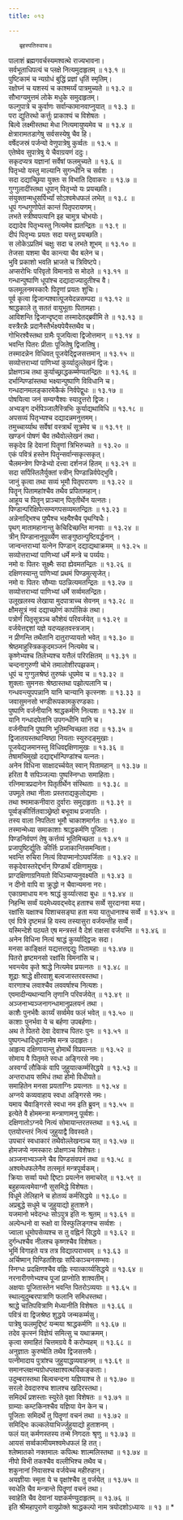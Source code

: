 ```yaml
---
title: ०१३

---
```

       बृहस्पतिरुवाच॥  
पालाशं ब्रह्मगवर्चस्यमश्वत्थे राज्यभावना।  
सर्वभूताधिपत्यं च प्लक्षे नित्यमुदाहृतम् ॥ १३.१ ॥  
पुष्टिकामं च न्यग्रोधं बुद्धिं प्रज्ञां धृतिं स्मृतिम्।  
रक्षोघ्नं च यशस्यं च काश्मर्य्यं पात्रमुच्यते ॥ १३.२ ॥  
सौभाग्यमुत्तमं लोके मधुके समुदाहृतम्।  
फल्गुपात्रे च कुर्वाणः सर्वान्कामानवाप्नुयात् ॥ १३.३ ॥  
परा द्युतिरथो कर्त्तुः प्राकाश्यं च विशेषतः ।  
बिल्वे लक्ष्मीस्तथा मेधा नित्यमायुष्यमेव च ॥ १३.४ ॥  
क्षेत्रारामतडागेषु सर्वसस्येषु चैव हि।  
वर्षेदजस्रं पर्जन्यो वेणुपात्रेषु कुर्व्वतः ॥ १३.५ ॥  
एतेष्वेव सुपात्रेषु ये चैवाग्रयणं ददुः।  
सकृदप्यत्र यज्ञानां सर्वेषां फलमुच्यते ॥ १३.६ ॥  
पितृभ्यो यस्तु माल्यानि सुगन्धीनि च सर्वशः ।  
सदा दद्याच्छ्रिया युक्तः स विभाति दिवाकरः ॥ १३.७ ॥  
गुग्गुलादींस्तथा धूपान् पितृभ्यो यः प्रयच्छति।  
संयुक्तान्मधुसर्पिर्भ्यां सोऽश्वमेधफलं लभेत् ॥ १३.८ ॥  
धूपं गन्धगुणोपेतं कान्तं पितृपरायणम्।  
लभते स्त्रीष्वपत्यानि इह चामुत्र चोभयोः।  
दद्यादेव पितृभ्यस्तु नित्यमेव ह्यतन्द्रितः ॥ १३.९ ॥  
दीपं पितृभ्यः प्रयतः सदा यस्तु प्रयच्छति।  
स लोकेऽप्रतिमं चक्षुः सदा च लभते शूभम् ॥ १३.१० ॥  
तेजसा यशमा चैव कान्त्या चैव बलेन च।  
भुवि प्रकाशो भवति भ्राजते च त्रिविष्टपे।  
अप्सरोभिः परिवृतो विमानाग्रे स मोदते ॥ १३.११ ॥  
गन्धान्पुष्पाणि धूपांश्च दद्यादाज्यादुतीश्च वै।  
फलमूलनमस्कारैः पिदॄणां प्रयतः शुचिः।  
पूर्व कृत्वा द्विजान्पश्वात्पूजयेदन्नसम्पदा ॥ १३.१२ ॥  
श्राद्धकाले तु सततं वायुभूताः पितामहाः।  
आविशन्ति द्विजान्दृष्ट्वा तस्मादेतद्ब्रवीमि ते ॥ १३.१३ ॥  
वस्त्रैरन्नैः प्रदानैस्तैर्भक्ष्यपेयैस्तथैव च।  
गोभिरश्वैस्तथा ग्रामैः पूजयित्वा द्विजोत्तमान् ॥ १३.१४ ॥  
भवन्ति पितरः प्रीताः पूजितेषु द्विजातिषु।  
तस्मादन्नेन विधिवत् पूजयेद्द्विजसत्तमान् ॥ १३.१५ ॥  
सव्योत्तराभ्यां पाणिभ्यां कुर्य्यादुल्लेखनं द्विजः।  
प्रोक्षणञ्च तथा कुर्याच्छ्राद्धकर्म्मण्यतन्द्रितः ॥ १३.१६ ॥  
दर्भान्पिण्डांस्तथा भक्ष्यान्पुष्पाणि विविधानि च।  
गन्धदानमलङ्कारमेकैकं निर्वपेद्वुधः ॥ १३.१७ ॥  
पोषयित्वा जनं सम्यग्वैश्वः स्यादुत्तरो द्विजः।  
अभ्यङ्ग दर्भपिञ्जालैस्त्रिभिः कुर्याद्यथाविधि ॥ १३.१८ ॥  
अपसव्यं पितृभ्यश्च दद्यादन्नमनुत्तमम्।  
तमुच्चार्य्याथ सर्वेषां वस्त्रार्थं सूत्रमेव च ॥ १३.१९ ॥  
खण्डनं पोषणं चैव तथैवोल्लेखनं तथा।  
सकृदेव हि देवानां पितॄणां त्रिभिरुच्यते ॥ १३.२० ॥  
एकं पवित्रं हस्तेन पितॄन्सर्वान्सकृत्सकृत्।  
चैलमन्त्रेण पिण्डेभ्यो दत्त्वा दर्शनजं हितम् ॥ १३.२१ ॥  
सदा सर्पिस्तिलैर्युक्तां स्त्रीन् पिण्डान्निर्वपेद्भुवि।  
जानुं कृत्वा तथा सव्यं भूमौ पितृपरायणः ॥ १३.२२ ॥  
पितॄन् पितामहांश्चैव तथैव प्रपितामहान्।  
आहूय च पितॄन् प्राञ्चान् पितृतीर्थेन यत्नतः।  
पिण्डान्परिक्षिपेत्सम्यगपसव्यमतन्द्रितः ॥ १३.२३ ॥  
अन्नेनाद्भिश्च पुष्पैश्च भक्ष्यैश्चैव पृथग्विधैः।  
पृथग् मातामहानान्तु केचिदिच्छन्ति मानवाः ॥ १३.२४ ॥  
त्रीन् पिण्डानानुपूर्व्व्येण साङ्गुष्ठान्पुष्टिवर्द्धनान् ।  
जान्वन्तराभ्यां यत्नेन पिण्डान् दद्याद्यथाक्रमम् ॥ १३.२५ ॥  
सव्योत्तराभ्यां पाणिभ्यां धर्मे मन्त्रे च पर्य्ययः।  
नमो वः पितरः सूक्ष्मैः सदा ह्येवमतन्द्रितः ॥ १३.२६ ॥  
दक्षिणस्यान्तु पाणिभ्यां प्रथमं पिण्डमुत्सृजेत्।  
नमो वः पितरः सौम्याः पठन्नित्यमतन्द्रितः ॥ १३.२७ ॥  
सव्योत्तराभ्यां पाणिभ्यां धर्मे सर्व्वमतन्द्रितः।  
उलूखलस्य लेखाया मुदपात्राच्च सेवनम् ॥ १३.२८ ॥  
क्षौमसूत्रं नवं दद्याच्छोणं कार्पासिकं तथा।  
पत्रोर्णं पितृसूत्रञ्च कौशेयं परिवर्जयेत् ॥ १३.२९ ॥  
वर्जयेत्तद्दशां यज्ञे यदप्यहतवस्त्रजाम्।  
न प्रीणन्ति तथैतानि दातुराप्यायतो भवेत् ॥ १३.३० ॥  
श्रेष्ठमाहुस्त्रिककुदमञ्जनं नित्यमेव च।  
कृष्णेभ्यश्च तिलेभ्यश्च यत्तैलं परिरक्षितम् ॥ १३.३१ ॥  
चन्दनागुरुणी चोभे तमालोशीरपझकम्।  
धूपं च गुग्गुलश्रेष्ठं तुरुष्कं धूपमेव च ॥ १३.३२ ॥  
शुक्लाः सुमनसः श्रेष्ठास्तथा पझोत्पलानि च।  
गन्धवन्त्युपपन्नानि यानि चान्यानि कृत्स्नशः ॥ १३.३३ ॥  
जवासुमनसो भण्डीरूपकामकुरण्डकाः।  
पुष्पाणि वर्जनीयानि श्राद्धकर्मणि नित्यशः ॥ १३.३४ ॥  
यानि गन्धादपेतानि उपगन्धीनि यानि च।  
वर्जनीयानि पुष्पाणि भूतिमन्विच्छता तदा ॥ १३.३५ ॥  
द्विजातयस्तथान्विष्ठा नियताः स्युरुदङ्मुखाः।  
पूजयेद्यजमानस्तु विधिवद्दक्षिणामुखः ॥ १३.३६ ॥  
तेषामभिमुखो दद्याद्दर्भान्पिण्डांश्च यत्नतः।  
अनेन विधिना साक्षादर्च्चयेत् स्वान् पितामहान् ॥ १३.३७ ॥  
हरिता वै सपिञ्जल्याः पुष्पस्निग्धाः समाहिताः।  
रत्निमात्रप्रदानेन पितृतीर्थेन संस्थिताः ॥ १३.३८ ॥  
उपमूले तथा नीलाः प्रस्तराद्यकुलोद्यमाः ।  
तथा श्मामाकनीवारा दुर्वाराः समुदाहृताः ॥ १३.३९ ॥  
पूर्व्वङ्कीर्त्तितवाञ्छ्रेष्ठो बभूवाथ प्रजापतिः ।  
तस्य वाला निपतिता भूमौ चाकाशमार्गतः ॥ १३.४० ॥  
तस्मान्मेध्या समाकाशाः श्राद्धकर्मणि पूजिताः ।  
पिण्डनिर्वपणं तेषु कर्त्तव्यं भूतिमिच्छता ॥ १३.४१ ॥  
प्रजापुष्टिर्द्युतिः कीर्त्तिः प्रजाकान्तिसमन्विता।  
भवन्ति रुचिरा नित्यं विपाप्मानोऽघवर्जिताः ॥ १३.४२ ॥  
सकृदेवास्तरेद्दर्भान् पिण्डार्थं दक्षिणामुखः।  
प्राग्दक्षिणाग्रनियतो विधिञ्चाप्यनुवक्ष्यति ॥ १३.४३ ॥  
न दीनो वापि वा क्रुद्धो न चैवान्यमना नरः।  
एकाग्रमाधाय मनः श्राद्धं कुर्य्यात्सदा बुधः ॥ १३.४४ ॥  
निहन्मि सर्व्वं यदमेध्यवद्भवेद् हताश्च सर्व्वे सुरदानवा मया।  
रक्षांसि यक्षाश्च पिशाचसङ्घा हता मया यातुधानाश्च सर्व्वे ॥ १३.४५ ॥  
एवं पित्रे दृष्टमन्नं हि यस्य तस्यासुरा वर्जयन्तीह सर्व्वे।  
यस्मिन्देशे पठ्यते एष मन्त्रस्तं वै देशं राक्षसा वर्जयन्ति ॥ १३.४६ ॥  
अनेन विधिना नित्यं श्राद्धं कुर्य्याद्द्विजः सदा।  
मनसा काङ्क्षितं यद्यत्तत्तद्दद्युः पितामहाः ॥ १३.४७ ॥  
पितरो हृष्टमनसो रक्षांसि विमनांसि च।  
भवन्त्येव कृते श्राद्धे नित्यमेव प्रयत्नतः ॥ १३.४८ ॥  
शूद्राः श्राद्धे क्षीरवाशु बल्वजास्तरवस्तथा।  
वारणाश्च लवाश्चैव लववर्षाश्च नित्यशः।  
एवमादीन्यथान्यानि तृणानि परिवर्जयेत् ॥ १३.४९ ॥  
अञ्जनाभ्यञ्जनागन्धामानुप्रलयनं तथा ।  
काशैः पुनर्भवैः कार्य्यं सर्व्वमेव फलं भवेत् ॥ १३.५० ॥  
काशाः पुनर्भवा ये च बर्हणा उपबर्हणाः।  
अथ ते पितरो देवा देवाश्च पितरः पुनः ॥ १३.५१ ॥  
पुष्पगन्धादिधूपानामेष मन्त्र उदाहृतः।  
आहृत्य दक्षिणायान्तु होमार्थे विप्रयत्नतः ॥ १३.५२ ॥  
सोमाय वै पितृमते स्वधा अङ्गिरसे नमः।  
अस्वर्ग्यं लौकिकं वापि जुहुयात्कर्म्मसिद्धये ॥ १३.५३ ॥  
अन्तराधाय समिधं तथा होमो विधीयते॥  
समाहितेन मनसा प्रयताग्निः प्रयत्नतः ॥ १३.५४ ॥  
अग्नये कव्यवाहाय स्वधा अङ्गिरसे नमः।  
यमाय चैवाङ्गिरसे स्वधा नम इति ब्रुवन् ॥ १३.५५ ॥  
इत्येते वै होममन्त्रा मन्त्राणामनु पूर्व्वशः।  
दक्षिणातोऽग्नये नित्यं सोमायान्तरतस्तथा ॥ १३.५६ ॥  
एतयोरन्तरं नित्यं जुहुयाद्वै विवस्वते।  
उपचारं स्वधाकारं तथैवोल्लेखनञ्च यत् ॥ १३.५७ ॥  
होमजप्ये नमस्कारः प्रोक्षणञ्च विशेषतः।  
अञ्जनाभ्यञ्जने चैव पिण्डसंवपनं तथा ॥ १३.५८ ॥  
अश्वमेधफलेनैव तत्स्मृतं मन्त्रपूर्व्वकम्।  
क्रियाः सर्व्वा यथो द्दिष्टाः प्रयत्नेन समाचरेत् ॥ १३.५९ ॥  
बहुहव्यत्वमेवाग्नौ सुसमिद्धे विशेषतः।  
विधूमे लेलिहाने च होतव्यं कर्मसिद्धये ॥ १३.६० ॥  
अप्रबुद्धे सधूमे च जुहुयाद्यो हुताशने।  
यजमानो भवेदन्धः सोऽपुत्र इति नः श्रुतम् ॥ १३.६१ ॥  
अल्पेन्धनो वा रूक्षो वा विस्फुलिङ्गश्च सर्व्वशः ।  
ज्वाला धूमोपसेव्यश्च स तु वह्निर्न सिद्धये ॥ १३.६२ ॥  
दुर्गन्धश्चैव नीलश्च कृष्णश्चैव विशेषतः।  
भूमिं विगाहते यत्र तत्र विद्यात्पराभवम् ॥ १३.६३ ॥  
अर्चिष्मान् पिण्डितशिखः सर्पिःकाञ्चनसम्भवः।  
स्निग्धः प्रदक्षिणश्चैव वह्निः स्यात्कार्य्यसिद्धये ॥ १३.६४ ॥  
नरनारीगणेभ्यश्च पूजां प्राप्नोति शाश्वतीम्।  
अक्षयाः पूजितास्तेन भवन्ति पितरोऽव्ययाः ॥ १३.६५ ॥  
स्थाल्युदुम्बरपात्राणि फलानि समिधस्तथा।  
श्राद्धे चातिपवित्राणि मेध्यानीति विशेषतः ॥ १३.६६ ॥  
पवित्रं वा द्विजश्रेष्ठ शुद्धये जन्मकर्म्मसु।  
पात्रेषु फलमुद्दिष्टं यन्मया श्राद्धकर्मणि ॥ १३.६७ ॥  
तदेव कृत्स्नं विज्ञेयं समित्सु च यथाक्रमम्।  
कृत्वा समाहितं चित्तमग्रये वै करोम्यहम् ॥ १३.६८ ॥  
अनुज्ञातः कुरुष्वेति तथैव द्विजसत्तमैः।  
पत्नीमादाय पुत्रांश्च जुहुयाद्धव्यवाहनम् ॥ १३.६९ ॥  
समानप्लक्षन्यग्रोधप्लक्षाश्वत्थविकङ्कताः।  
उदुम्बरास्तथा बिल्वचन्दना यज्ञियाश्च ते ॥ १३.७० ॥  
सरलो देवदारुश्च शालश्च खदिरस्तथा।  
समिदर्थं प्रशस्ताः स्युरेते वृक्षा विशेषतः ॥ १३.७१ ॥  
ग्राम्याः कम्टकिनश्चैव यज्ञिया येन केन च।  
पूजिताः समिदर्थे तु पितॄणां वचनं तथा ॥ १३.७२ ॥  
समिद्भिः कल्कलेयाभिर्ज्जुहुयाद्यो हुताशनम् ।  
फलं यत् कर्मणस्तस्य तन्मे निगदतः श्रृणु ॥ १३.७३ ॥  
आयसं सर्व्वकामीयमश्वमेधफलं हि तत्।  
श्लेष्मातको नक्तमालः कपित्थः शाल्मलिस्तथा ॥ १३.७४ ॥  
नीपो विभी तकश्चैव वल्लीभिश्च तथैव च।  
शकुनानां निवासश्च वर्जयेच्च महीरुहान्।  
अयज्ञीयाः स्मृता ये च वृक्षांश्चैव तु वर्जयेत् ॥ १३.७५ ॥  
स्वधेति चैव मन्त्रान्ते पितॄणां वचनं तथा।  
स्वाहेति चैव देवानां यज्ञकर्मण्युदाहृतम् ॥ १३.७६ ॥  
इति श्रीमहापुराणे वायुप्रोक्ते श्राद्धकल्पो नाम त्रयोदशोऽध्यायः ॥ १३ ॥ *